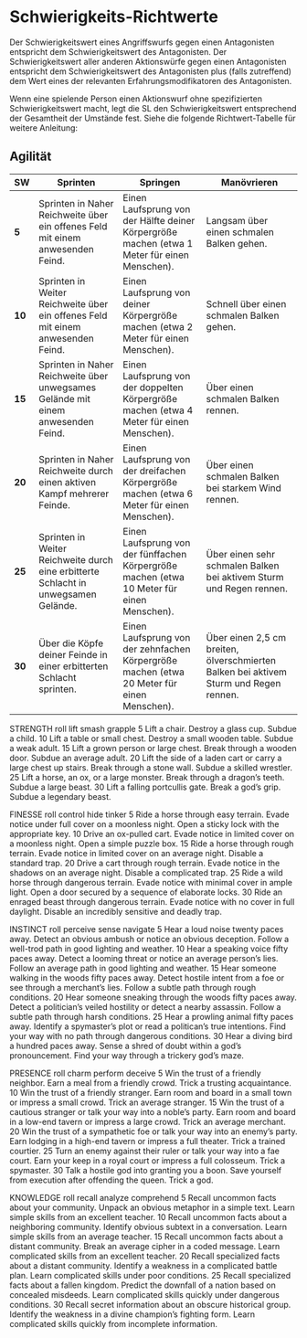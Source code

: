# Schwierigkeits-Richtwerte
Der Schwierigkeitswert eines Angriffswurfs gegen einen Antagonisten entspricht dem Schwierigkeitswert des Antagonisten.
Der Schwierigkeitswert aller anderen Aktionswürfe gegen einen Antagonisten entspricht dem Schwierigkeitswert des Antagonisten plus (falls zutreffend) dem Wert eines der relevanten Erfahrungsmodifikatoren des Antagonisten.

Wenn eine spielende Person einen Aktionswurf ohne spezifizierten Schwierigkeitswert macht, legt die SL den Schwierigkeitswert entsprechend der Gesamtheit der Umstände fest.
Siehe die folgende Richtwert-Tabelle für weitere Anleitung:

## Agilität

| SW | Sprinten | Springen | Manövrieren |
|----|----------|----------|-------------|
| **5** | Sprinten in Naher Reichweite über ein offenes Feld mit einem anwesenden Feind. | Einen Laufsprung von der Hälfte deiner Körpergröße machen (etwa 1 Meter für einen Menschen). | Langsam über einen schmalen Balken gehen. |
| **10** | Sprinten in Weiter Reichweite über ein offenes Feld mit einem anwesenden Feind. | Einen Laufsprung von deiner Körpergröße machen (etwa 2 Meter für einen Menschen). | Schnell über einen schmalen Balken gehen. |
| **15** | Sprinten in Naher Reichweite über unwegsames Gelände mit einem anwesenden Feind. | Einen Laufsprung von der doppelten Körpergröße machen (etwa 4 Meter für einen Menschen). | Über einen schmalen Balken rennen. |
| **20** | Sprinten in Naher Reichweite durch einen aktiven Kampf mehrerer Feinde. | Einen Laufsprung von der dreifachen Körpergröße machen (etwa 6 Meter für einen Menschen). | Über einen schmalen Balken bei starkem Wind rennen. |
| **25** | Sprinten in Weiter Reichweite durch eine erbitterte Schlacht in unwegsamen Gelände. | Einen Laufsprung von der fünffachen Körpergröße machen (etwa 10 Meter für einen Menschen). | Über einen sehr schmalen Balken bei aktivem Sturm und Regen rennen. |
| **30** | Über die Köpfe deiner Feinde in einer erbitterten Schlacht sprinten. | Einen Laufsprung von der zehnfachen Körpergröße machen (etwa 20 Meter für einen Menschen). | Über einen 2,5 cm breiten, ölverschmierten Balken bei aktivem Sturm und Regen rennen. |

STRENGTH
roll
lift
smash
grapple
5
Lift a chair.
Destroy a glass cup.
Subdue a child.
10
Lift a table or small chest.
Destroy a small wooden table.
Subdue a weak adult.
15
Lift a grown person or large chest.
Break through a wooden door.
Subdue an average adult.
20
Lift the side of a laden cart or carry a 
large chest up stairs.
Break through a stone wall.
Subdue a skilled wrestler.
25
Lift a horse, an ox, or a large monster.
Break through a dragon’s teeth.
Subdue a large beast.
30
Lift a falling portcullis gate.
Break a god’s grip.
Subdue a legendary beast.

FINESSE
roll
control
hide
tinker
5
Ride a horse through easy terrain.
Evade notice under full cover on a 
moonless night.
Open a sticky lock with the 
appropriate key.
10
Drive an ox-pulled cart.
Evade notice in limited cover on a 
moonless night.
Open a simple puzzle box.
15
Ride a horse through rough terrain.
Evade notice in limited cover on an 
average night.
Disable a standard trap.
20
Drive a cart through rough terrain.
Evade notice in the shadows on an 
average night.
Disable a complicated trap.
25
Ride a wild horse through dangerous 
terrain.
Evade notice with minimal cover in 
ample light.
Open a door secured by a sequence 
of elaborate locks.
30
Ride an enraged beast through 
dangerous terrain.
Evade notice with no cover in full 
daylight.
Disable an incredibly sensitive and 
deadly trap.

INSTINCT
roll
perceive
sense
navigate
5
Hear a loud noise twenty paces away.
Detect an obvious ambush or notice an 
obvious deception.
Follow a well-trod path in good 
lighting and weather.
10
Hear a speaking voice fifty paces 
away.
Detect a looming threat or notice an 
average person’s lies.
Follow an average path in good 
lighting and weather.
15
Hear someone walking in the woods 
fifty paces away.
Detect hostile intent from a foe or see 
through a merchant’s lies.
Follow a subtle path through rough 
conditions.
20
Hear someone sneaking through the 
woods fifty paces away.
Detect a politician’s veiled hostility or 
detect a nearby assassin.
Follow a subtle path through harsh 
conditions.
25
Hear a prowling animal fifty paces 
away.
Identify a spymaster’s plot or read a 
politican’s true intentions.
Find your way with no path through 
dangerous conditions.
30
Hear a diving bird a hundred paces 
away.
Sense a shred of doubt within a god’s 
pronouncement.
Find your way through a trickery 
god’s maze.

PRESENCE
roll
charm
perform
deceive
5
Win the trust of a friendly neighbor.
Earn a meal from a friendly crowd.
Trick a trusting acquaintance.
10
Win the trust of a friendly stranger.
Earn room and board in a small town or 
impress a small crowd.
Trick an average stranger.
15
Win the trust of a cautious stranger or 
talk your way into a noble’s party.
Earn room and board in a low-end 
tavern or impress a large crowd.
Trick an average merchant.
20
Win the trust of a sympathetic foe or 
talk your way into an enemy’s party.
Earn lodging in a high-end tavern or 
impress a full theater.
Trick a trained courtier.
25
Turn an enemy against their ruler or 
talk your way into a fae court.
Earn your keep in a royal court or 
impress a full colosseum.
Trick a spymaster.
30
Talk a hostile god into granting you a 
boon.
Save yourself from execution after 
offending the queen. 
Trick a god.

KNOWLEDGE
roll
recall
analyze
comprehend
5
Recall uncommon facts about your 
community.
Unpack an obvious metaphor in a simple 
text.
Learn simple skills from an excellent 
teacher.
10
Recall uncommon facts about a 
neighboring community.
Identify obvious subtext in a 
conversation.
Learn simple skills from an average 
teacher.
15
Recall uncommon facts about a 
distant community.
Break an average cipher in a coded 
message.
Learn complicated skills from an 
excellent teacher.
20
Recall specialized facts about a 
distant community.
Identify a weakness in a complicated 
battle plan.
Learn complicated skills under poor 
conditions.
25
Recall specialized facts about a fallen 
kingdom.
Predict the downfall of a nation based 
on concealed misdeeds.
Learn complicated skills quickly 
under dangerous conditions.
30
Recall secret information about an 
obscure historical group.
Identify the weakness in a divine 
champion’s fighting form.
Learn complicated skills quickly 
from incomplete information.